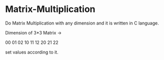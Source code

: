 # Matrix-Multiplication
Do Matrix Multiplication with any dimension and it is written in C language.

Dimension of 3*3 Matrix ->

00  01  02
10  11  12
20  21  22


set values according to it.

